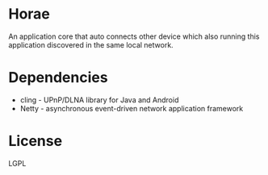 Horae
================

An application core that auto connects other device which also running this application discovered in the same local network.

Dependencies
================
- cling - UPnP/DLNA library for Java and Android 
- Netty - asynchronous event-driven network application framework


License
===========
LGPL 